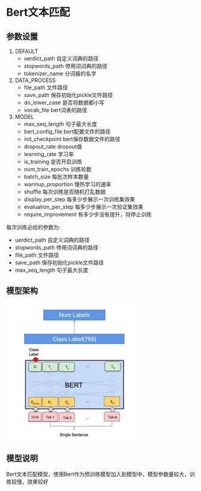 # Bert文本匹配
## 参数设置
1. DEFAULT
    - uerdict_path 自定义词典的路径
    - stopwords_path 停用词词典的路径
    - tokenizer_name 分词器的名字
2. DATA_PROCESS
    - file_path 文件路径
    - save_path 保存初始化pickle文件路径
    - do_lower_case 是否将数据都小写
    - vocab_file bert词表的路径
3. MODEL
    - max_seq_length 句子最大长度
    - bert_config_file bert配置文件的路径
    - init_checkpoint bert保存数据文件的路径
    - dropout_rate dropout值
    - learning_rate 学习率
    - is_training 是否开启训练
    - num_train_epochs 训练轮数
    - batch_size 每批次样本数量
    - warmup_proportion 慢热学习的速率
    - shuffle 每次训练是否随机打乱数据
    - display_per_step 每多少步展示一次训练集效果
    - evaluation_per_step 每多少步展示一次验证集效果
    - require_improvement 有多少步没有提升，将停止训练   
    
每次训练必给的参数为:
* uerdict_path 自定义词典的路径
* stopwords_path 停用词词典的路径
* file_path 文件路径
* save_path 保存初始化pickle文件路径
* max_seq_length 句子最大长度
## 模型架构
![alt Bert](./img/Bert.png)
## 模型说明
Bert文本匹配模型，使用Bert作为预训练模型加入到模型中，模型参数量较大，训练较慢，效果较好

